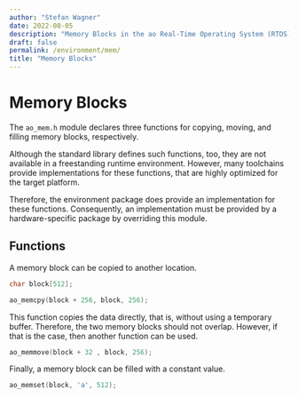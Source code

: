 ```yaml
---
author: "Stefan Wagner"
date: 2022-08-05
description: "Memory Blocks in the ao Real-Time Operating System (RTOS)."
draft: false
permalink: /environment/mem/
title: "Memory Blocks"
---
```


# Memory Blocks

The `ao_mem.h` module declares three functions for copying, moving, and filling memory blocks, respectively.

Although the standard library defines such functions, too, they are not available in a freestanding runtime environment. However, many toolchains provide implementations for these functions, that are highly optimized for the target platform.

Therefore, the environment package does provide an implementation for these functions. Consequently, an implementation must be provided by a hardware-specific package by overriding this module.

## Functions

A memory block can be copied to another location.

```c
char block[512];
```

```c
ao_memcpy(block + 256, block, 256);
```

This function copies the data directly, that is, without using a temporary buffer. Therefore, the two memory blocks should not overlap. However, if that is the case, then another function can be used.

```c
ao_memmove(block + 32 , block, 256);
```

Finally, a memory block can be filled with a constant value.

```c
ao_memset(block, 'a', 512);
```
